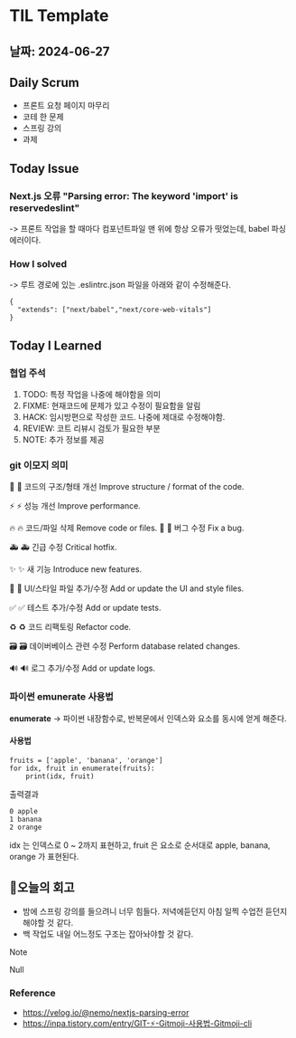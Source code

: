 # TIL Template

## 날짜: 2024-06-27

## Daily Scrum
- 프론트 요청 페이지 마무리
- 코테 한 문제
- 스프링 강의
- 과제

## Today Issue
### Next.js 오류 "Parsing error: The keyword 'import' is reservedeslint"
-> 프론트 작업을 할 때마다 컴포넌트파일 맨 위에 항상 오류가 떳었는데, babel 파싱 에러이다.

### How I solved
-> 루트 경로에 있는 .eslintrc.json 파일을 아래와 같이 수정해준다.
```
{
  "extends": ["next/babel","next/core-web-vitals"]
}
```

## Today I Learned

### 협업 주석
1. TODO: 특정 작업을 나중에 해야함을 의미
2. FIXME: 현재코드에 문제가 있고 수정이 필요함을 알림
3. HACK: 임시방편으로 작성한 코드. 나중에 제대로 수정해야함.
4. REVIEW: 코트 리뷰시 검토가 필요한 부분
5. NOTE: 추가 정보를 제공

### git 이모지 의미

🎨
:art:
코드의 구조/형태 개선
Improve structure / format of the code.

⚡️
:zap:
성능 개선
Improve performance.

🔥
:fire:
코드/파일 삭제
Remove code or files.
🐛
:bug:
버그 수정
Fix a bug.

🚑
:ambulance:
긴급 수정
Critical hotfix.

✨
:sparkles:
새 기능
Introduce new features.

💄
:lipstick:
UI/스타일 파일 추가/수정
Add or update the UI and style files.

✅
:white_check_mark:
테스트 추가/수정
Add or update tests.

♻️
:recycle:
코드 리팩토링
Refactor code.

🗃
:card_file_box:
데이버베이스 관련 수정
Perform database related changes.

🔊
:loud_sound:
로그 추가/수정
Add or update logs.
 
### 파이썬 emunerate 사용법

**enumerate**
-> 파이썬 내장함수로, 반복문에서 인덱스와 요소를 동시에 얻게 해준다.

#### 사용법
```
fruits = ['apple', 'banana', 'orange']
for idx, fruit in enumerate(fruits):
    print(idx, fruit)
```

출력결과
```
0 apple
1 banana
2 orange
```
idx 는 인덱스로 0 ~ 2까지 표현하고, fruit 은 요소로 순서대로 apple, banana, orange 가 표현된다.

## 🎱오늘의 회고
- 밤에 스프링 강의를 들으려니 너무 힘들다. 저녁에듣던지 아침 일찍 수업전 듣던지 해야할 것 같다.
- 백 작업도 내일 어느정도 구조는 잡아놔야할 것 같다.

> [!NOTE]
> Null

### Reference
- https://velog.io/@nemo/nextjs-parsing-error
- https://inpa.tistory.com/entry/GIT-⚡️-Gitmoji-사용법-Gitmoji-cli